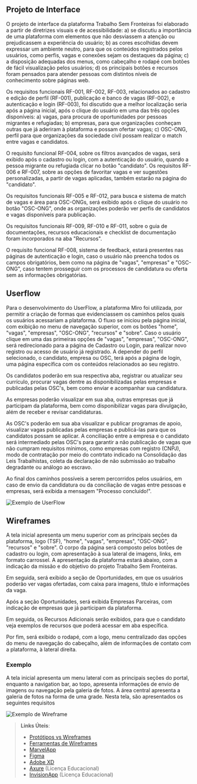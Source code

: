 ## Projeto de Interface

O projeto de interface da plataforma Trabalho Sem Fronteiras foi elaborado a partir de diretrizes visuais e de acessibilidade: a) se discutiu a importância de uma plataforma com elementos que não desviassem a atenção ou prejudicassem a experiência do usuário; b) as cores escolhidas devem expressar um ambiente neutro, para que os conteúdos registrados pelos usuários, como perfis, vagas e conexões sejam os destaques da página; c) a disposição adequadas dos menus, como cabeçalho e rodapé com botões de fácil visualização pelos usuários; d) os principais botões e recursos foram pensados para atender pessoas com distintos níveis de conhecimento sobre páginas web.


Os requisitos funcionais RF-001, RF-002, RF-003, relacionados ao cadastro e edição de perfil (RF-001), publicação e banco de vagas (RF-002), e autenticação e login (RF-003), foi discutido que a melhor localização seria após a página inicial, após o clique do usuário em uma das três opções disponíveis: a) vagas, para procura de oportunidades por pessoas migrantes e refugiadas; b) empresas, para que organizações conheçam outras que já aderiram à plataforma e possam ofertar vagas; c) OSC-ONG, perfil para que organizações da sociedade civil possam realizar o match entre vagas e candidatos.


O requisito funcional RF-004, sobre os filtros avançados de vagas, será exibido após o cadastro ou login, com a autenticação do usuário, quando a pessoa migrante ou refugiada clicar no botão "candidato". Os requisitos RF-006 e RF-007, sobre as opções de favoritar vagas e ver sugestões personalizadas, a partir de vagas aplicadas, também estarão na página do "candidato".


Os requisitos funcionais RF-005 e RF-012, para busca e sistema de match de vagas e área para OSC-ONGs, será exibido após o clique do usuário no botão "OSC-ONG", onde as organizações poderão ver perfis de candidatos e vagas disponíveis para publicação.


Os requisitos funcionais RF-009, RF-010 e RF-011, sobre o guia de documentações, recursos educacionais e checklist de documentação foram incorporados na aba "Recursos".


O requisito funcional RF-008, sistema de feedback, estará presentes nas páginas de autenticação e login, caso o usuário não preencha todos os campos obrigatórios, bem como na página de "vagas", "empresas" e "OSC-ONG", caso tentem prosseguir com os processos de candidatura ou oferta sem as informações obrigatórias.


## Userflow


Para o desenvolvimento do UserFlow, a plataforma Miro foi utilizada, por permitir a criação de formas que evidenciassem os caminhos pelos quais os usuários acessariam a plataforma. O fluxo se iniciou pela página inicial, com exibição no menu de navegação superior, com os  botões "home", "vagas", "empresas", "OSC-ONG", "recursos" e "sobre". Caso o usuário clique em uma das primeiras opções de "vagas", "empresas", "OSC-ONG", será redirecionado para a página de Cadastro ou Login, para realizar novo registro ou acesso de usuário já registrado. A depender do perfil selecionado, o candidato, empresa ou OSC, terá após a página de login, uma página específica com os conteúdos relacionados ao seu registro.


Os candidatos poderão em sua respectiva aba, registrar ou atualizar seu currículo, procurar vagas dentre as disponibilizadas pelas empresas e publicadas pelas OSC's, bem como enviar e acompanhar sua candidatura.


As empresas poderão visualizar em sua aba, outras empresas que já participam da plataforma, bem como disponibilizar vagas para divulgação, além de receber e revisar candidaturas.


As OSC's poderão em sua aba visualizar e publicar programas de apoio, visualizar vagas publicadas pelas empresas e publicá-las para que os candidatos possam se aplicar. A conciliação entre a empresa e o candidato será intermediado pelas OSC's para garantir a não publicação de vagas que não cumpram requisitos mínimos, como empresas com registro (CNPJ), modo de contratação por meio do contrtato indicado na Consolidação das Leis Trabalhistas, coleta da declaração de não submissão ao trabalho degradante ou análogo ao escravo.


Ao final dos caminhos possíveis a serem percorridos pelos usuários, em caso de envio da candidatura ou da conciliação de vagas entre pessoas e empresas, será exibida a mensagem "Processo concluído!".


![Exemplo de UserFlow](img/userflow.jpg)


## Wireframes


A tela inicial apresenta um menu superior com as principais seções da plataforma, logo (TSF), "home", "vagas", "empresas", "OSC-ONG", "recursos" e "sobre". O corpo da página será composto pelos botões de cadastro ou login, com apresentação à sua lateral de imagens, links, em formato carrossel. A apresentação da plataforma estará abaixo, com a indicação da missão e do objetivo do projeto Trabalho Sem Fronteiras.


Em seguida, será exibido a seção de Oportunidades, em que os usuários poderão ver vagas ofertadas, com caixa para imagens, título e informações da vaga.


Após a seção Oportunidades, será exibida Empresas Parceiras, com indicação de empresas que já participam da plataforma.


Em seguida, os Recursos Adicionais serão exibidos, para que o candidato veja exemplos de recursos que poderá acessar em aba específica.


Por fim, será exibido o rodapé, com a logo, menu centralizado das opções do menu de navegação do cabeçalho, além de informações de contato com a plataforma, à lateral direita.


### Exemplo


A tela inicial apresenta um menu lateral com as principais seções do portal, enquanto a navigation bar, ao topo, apresenta informações de envio de imagens ou navegação pela galeria de fotos. A área central apresenta a galeria de fotos na forma de uma grade. Nesta tela, são apresentados os seguintes requisitos


![Exemplo de Wireframe](img/wireframe-example.png)


 
> **Links Úteis**:
> - [Protótipos vs Wireframes](https://www.nngroup.com/videos/prototypes-vs-wireframes-ux-projects/)
> - [Ferramentas de Wireframes](https://rockcontent.com/blog/wireframes/)
> - [MarvelApp](https://marvelapp.com/developers/documentation/tutorials/)
> - [Figma](https://www.figma.com/)
> - [Adobe XD](https://www.adobe.com/br/products/xd.html#scroll)
> - [Axure](https://www.axure.com/edu) (Licença Educacional)
> - [InvisionApp](https://www.invisionapp.com/) (Licença Educacional)
